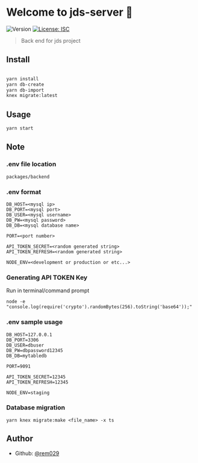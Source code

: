 # Welcome to jds-server 👋

![Version](https://img.shields.io/badge/version-0.0.1-blue.svg?cacheSeconds=2592000)
[![License: ISC](https://img.shields.io/badge/License-ISC-yellow.svg)](#)

> Back end for jds project

## Install

```sh

yarn install
yarn db-create
yarn db-import
knex migrate:latest

```

## Usage

```sh
yarn start
```

## Note

### .env file location
```
packages/backend
```
### .env format

```
DB_HOST=<mysql ip>
DB_PORT=<mysql port>
DB_USER=<mysql username>
DB_PW=<mysql password>
DB_DB=<mysql database name>

PORT=<port number>

API_TOKEN_SECRET=<random generated string>
API_TOKEN_REFRESH=<random generated string>

NODE_ENV=<development or production or etc...>
```

### Generating API TOKEN Key

Run in terminal/command prompt

```
node -e "console.log(require('crypto').randomBytes(256).toString('base64'));"
```

### .env sample usage

```
DB_HOST=127.0.0.1
DB_PORT=3306
DB_USER=dbuser
DB_PW=dbpassword12345
DB_DB=mytabledb

PORT=9091

API_TOKEN_SECRET=12345
API_TOKEN_REFRESH=12345

NODE_ENV=staging
```

### Database migration

```
yarn knex migrate:make <file_name> -x ts
```

## Author

- Github: [@rem029](https://github.com/rem029)
